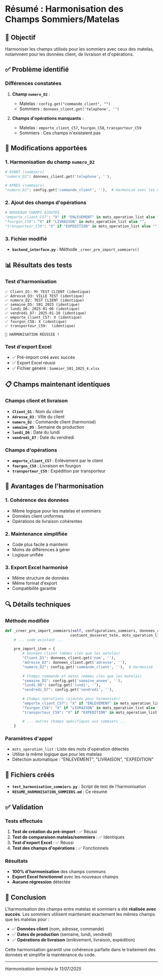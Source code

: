 # Résumé : Harmonisation des Champs Sommiers/Matelas

## 🎯 Objectif

Harmoniser les champs utilisés pour les sommiers avec ceux des matelas, notamment pour les données client, de livraison et d'opérations.

## ✅ Problème identifié

### Différences constatées
1. **Champ `numero_D2`** : 
   - Matelas : `config.get("commande_client", "")`
   - Sommiers : `donnees_client.get('telephone', '')`

2. **Champs d'opérations manquants** :
   - Matelas : `emporte_client_C57`, `fourgon_C58`, `transporteur_C59`
   - Sommiers : Ces champs n'existaient pas

## 🔧 Modifications apportées

### 1. Harmonisation du champ `numero_D2`
```python
# AVANT (sommiers)
"numero_D2": donnees_client.get('telephone', ''),

# APRÈS (sommiers)
"numero_D2": config.get('commande_client', ''),  # Harmonisé avec les matelas
```

### 2. Ajout des champs d'opérations
```python
# NOUVEAUX CHAMPS AJOUTÉS
"emporte_client_C57": "X" if "ENLEVEMENT" in mots_operation_list else "",
"fourgon_C58": "X" if "LIVRAISON" in mots_operation_list else "",
"transporteur_C59": "X" if "EXPEDITION" in mots_operation_list else "",
```

### 3. Fichier modifié
- **`backend_interface.py`** : Méthode `_creer_pre_import_sommiers()`

## 📊 Résultats des tests

### Test d'harmonisation
```
✅ Client_D1: Mr TEST CLIENT (identique)
✅ Adresse_D3: VILLE TEST (identique)
✅ numero_D2: TEST CLIENT (identique)
✅ semaine_D5: S01_2025 (identique)
✅ lundi_D6: 2025-01-06 (identique)
✅ vendredi_D7: 2025-01-10 (identique)
✅ emporte_client_C57: X (identique)
✅ fourgon_C58: X (identique)
✅ transporteur_C59:  (identique)

🎉 HARMONISATION RÉUSSIE !
```

### Test d'export Excel
- ✅ Pré-import créé avec succès
- ✅ Export Excel réussi
- ✅ Fichier généré : `Sommier_S01_2025_4.xlsx`

## 📋 Champs maintenant identiques

### Champs client et livraison
- **`Client_D1`** : Nom du client
- **`Adresse_D3`** : Ville du client
- **`numero_D2`** : Commande client (harmonisé)
- **`semaine_D5`** : Semaine de production
- **`lundi_D6`** : Date du lundi
- **`vendredi_D7`** : Date du vendredi

### Champs d'opérations
- **`emporte_client_C57`** : Enlèvement par le client
- **`fourgon_C58`** : Livraison en fourgon
- **`transporteur_C59`** : Expédition par transporteur

## 🎯 Avantages de l'harmonisation

### 1. Cohérence des données
- Même logique pour les matelas et sommiers
- Données client uniformes
- Opérations de livraison cohérentes

### 2. Maintenance simplifiée
- Code plus facile à maintenir
- Moins de différences à gérer
- Logique unifiée

### 3. Export Excel harmonisé
- Même structure de données
- Même format d'export
- Compatibilité garantie

## 🔍 Détails techniques

### Méthode modifiée
```python
def _creer_pre_import_sommiers(self, configurations_sommiers, donnees_client, 
                              contient_dosseret_tete, mots_operation_list):
    # ... code existant ...
    
    pre_import_item = {
        # Données client (mêmes clés que les matelas)
        "Client_D1": donnees_client.get('nom', ''),
        "Adresse_D3": donnees_client.get('adresse', ''),
        "numero_D2": config.get('commande_client', ''),  # Harmonisé
        
        # Champs commande et dates (mêmes clés que les matelas)
        "semaine_D5": config.get('semaine_annee', ''),
        "lundi_D6": config.get('lundi', ''),
        "vendredi_D7": config.get('vendredi', ''),
        
        # Champs opérations (ajoutés pour harmoniser)
        "emporte_client_C57": "X" if "ENLEVEMENT" in mots_operation_list else "",
        "fourgon_C58": "X" if "LIVRAISON" in mots_operation_list else "",
        "transporteur_C59": "X" if "EXPEDITION" in mots_operation_list else "",
        
        # ... autres champs spécifiques aux sommiers ...
    }
```

### Paramètres d'appel
- `mots_operation_list` : Liste des mots d'opération détectés
- Utilise la même logique que pour les matelas
- Détection automatique : "ENLEVEMENT", "LIVRAISON", "EXPEDITION"

## 📁 Fichiers créés

- **`test_harmonisation_sommiers.py`** : Script de test de l'harmonisation
- **`RESUME_HARMONISATION_SOMMIERS.md`** : Ce résumé

## ✅ Validation

### Tests effectués
1. **Test de création du pré-import** : ✅ Réussi
2. **Test de comparaison matelas/sommiers** : ✅ Identiques
3. **Test d'export Excel** : ✅ Réussi
4. **Test des champs d'opérations** : ✅ Fonctionnels

### Résultats
- **100% d'harmonisation** des champs communs
- **Export Excel fonctionnel** avec les nouveaux champs
- **Aucune régression** détectée

## 🎉 Conclusion

L'harmonisation des champs entre matelas et sommiers a été **réalisée avec succès**. Les sommiers utilisent maintenant exactement les mêmes champs que les matelas pour :

- ✅ **Données client** (nom, adresse, commande)
- ✅ **Dates de production** (semaine, lundi, vendredi)
- ✅ **Opérations de livraison** (enlèvement, livraison, expédition)

Cette harmonisation garantit une cohérence parfaite dans le traitement des données et simplifie la maintenance du code.

---

*Harmonisation terminée le 11/07/2025* 